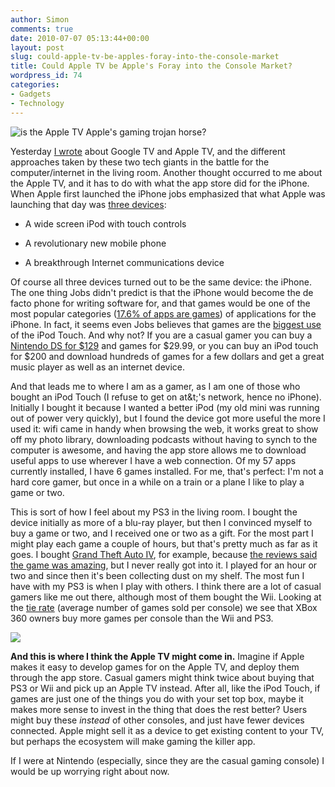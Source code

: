 ```yaml
---
author: Simon
comments: true
date: 2010-07-07 05:13:44+00:00
layout: post
slug: could-apple-tv-be-apples-foray-into-the-console-market
title: Could Apple TV be Apple's Foray into the Console Market?
wordpress_id: 74
categories:
- Gadgets
- Technology
---
```


![is the Apple TV Apple's gaming trojan horse?](http://grack.com/blog/wp-content/uploads/2010/03/trojanhorse.gif)

Yesterday [I wrote](http://www.liquidrhymes.com/2010/07/05/google-tv-and-apple-tv-are-very-different-approaches-to-computing-in-the-living-room/) about Google TV and Apple TV, and the different approaches taken by these two tech giants in the battle for the computer/internet in the living room. Another thought occurred to me about the Apple TV, and it has to do with what the app store did for the iPhone. When Apple first launched the iPhone jobs emphasized that what Apple was launching that day was [three devices](http://www.businessweek.com/smallbiz/content/jul2007/sb2007076_474371.htm):




	
  * A wide screen iPod with touch controls

	
  * A revolutionary new mobile phone

	
  * A breakthrough Internet communications device



Of course all three devices turned out to be the same device: the iPhone. The one thing Jobs didn't predict is that the iPhone would become the de facto phone for writing software for, and that games would be one of the most popular categories ([17.6% of apps are games](http://www.fiercemobilecontent.com/story/books-now-outnumber-games-apples-app-store/2010-03-03)) of applications for the iPhone. In fact, it seems even Jobs believes that games are the [biggest use](http://www.engadget.com/2009/09/09/steve-jobs-says-ipod-touch-didnt-get-a-camera-because-its-a-g/) of the iPod Touch. And why not? If you are a casual gamer you can buy a [Nintendo DS for $129](http://en.wikipedia.org/wiki/Nintendo_DS#Sales) and games for $29.99, or you can buy an iPod touch for $200 and download hundreds of games for a few dollars and get a great music player as well as an internet device.

And that leads me to where I am as a gamer, as I am one of those who bought an iPod Touch (I refuse to get on at&t;'s network, hence no iPhone). Initially I bought it because I wanted a better iPod (my old mini was running out of power very quickly), but I found the device got more useful the more I used it: wifi came in handy when browsing the web, it works great to show off my photo library, downloading podcasts without having to synch to the computer is awesome, and having the app store allows me to download useful apps to use wherever I have a web connection. Of my 57 apps currently installed, I have 6 games installed. For me, that's perfect: I'm not a hard core gamer, but once in a while on a train or a plane I like to play a game or two. 

This is sort of how I feel about my PS3 in the living room. I bought the device initially as more of a blu-ray player, but then I convinced myself to buy a game or two, and I received one or two as a gift. For the most part I might play each game a couple of hours, but that's pretty much as far as it goes. I bought [Grand Theft Auto IV](http://www.rockstargames.com/IV/), for example,  because [the reviews said the game was amazing](http://www.metacritic.com/games/platforms/ps3/grandtheftauto4), but I never really got into it. I played for an hour or two and since then it's been collecting dust on my shelf. The most fun I have with my PS3 is when I play with others. I think there are a lot of casual gamers like me out there, although most of them bought the Wii. Looking at the [tie rate](http://forum.pcvsconsole.com/viewthread.php?tid=18305) (average number of games sold per console) we see that XBox 360 owners buy more games per console than the Wii and PS3.

![](http://www.gamasutra.com/db_area/images/feature/3841/console-tie-ratios-sep-08.png)

**And this is where I think the Apple TV might come in.** Imagine if Apple makes it easy to develop games for on the Apple TV, and deploy them through the app store. Casual gamers might think twice about buying that PS3 or Wii and pick up an Apple TV instead. After all, like the iPod Touch, if games are just one of the things you do with your set top box, maybe it makes more sense to invest in the thing that does the rest better? Users might buy these _instead_ of other consoles, and just have fewer devices connected. Apple might sell it as a device to get existing content to your TV, but perhaps the ecosystem will make gaming the killer app.

If I were at Nintendo (especially, since they are the casual gaming console) I would be up worrying right about now.
